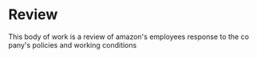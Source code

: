# Review
This body of work is a review of amazon's employees response to the co pany's  policies and working conditions
